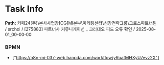# Task Info

**Path:** 카페24(주)\본사사업장\[CG]MI본부\마케팅센터\성장전략그룹\그로스파트너팀 / srchoi / [275883] 파트너사 커뮤니케이션 _ 크리테오 피드 오류 확인 / 2025-08-01_00-00-00

### BPMN
- ["https://n8n-mi-037-web.hanpda.com/workflow/yRuafMHXyU7evz2X"]

